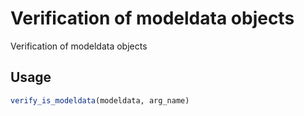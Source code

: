 # Verification of modeldata objects

Verification of modeldata objects

## Usage

``` r
verify_is_modeldata(modeldata, arg_name)
```

